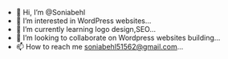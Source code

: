 - 👋 Hi, I’m @Soniabehl
- 👀 I’m interested in WordPress websites...
- 🌱 I’m currently learning logo design,SEO...
- 💞️ I’m looking to collaborate on Wordpress websites building...
- 📫 How to reach me soniabehl51562@gmail.com...

<!---
Soniabehl/Soniabehl is a ✨ special ✨ repository because its `README.md` (this file) appears on your GitHub profile.
You can click the Preview link to take a look at your changes.
--->
